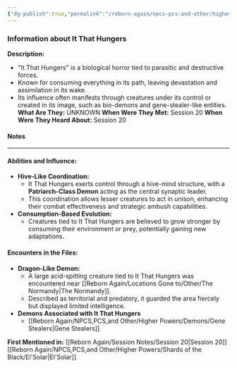 ```yaml
---
{"dg-publish":true,"permalink":"/reborn-again/npcs-pcs-and-other/higher-powers/demons/it-that-hungers/","tags":["Demon","Gene-Stealer"]}
---
```


### Information about It That Hungers 
**Description:** 
- "It That Hungers" is a biological horror tied to parasitic and destructive forces.
- Known for consuming everything in its path, leaving devastation and assimilation in its wake.
- Its influence often manifests through creatures under its control or created in its image, such as bio-demons and gene-stealer-like entities.
**What Are They:** UNKNOWN
**When Were They Met:** Session 20
**When Were They Heard About:** Session 20

#### Notes
---
#### **Abilities and Influence:**

- **Hive-Like Coordination:**
    - It That Hungers exerts control through a hive-mind structure, with a **Patriarch-Class Demon** acting as the central synaptic leader.
    - This coordination allows lesser creatures to act in unison, enhancing their combat effectiveness and strategic ambush capabilities.
- **Consumption-Based Evolution:**
    - Creatures tied to It That Hungers are believed to grow stronger by consuming their environment or prey, potentially gaining new adaptations.

#### **Encounters in the Files:**

- **Dragon-Like Demon:**
    - A large acid-spitting creature tied to It That Hungers was encountered near [[Reborn Again/Locations Gone to/Other/The Normandy\|The Normandy]].
    - Described as territorial and predatory, it guarded the area fiercely but displayed limited intelligence.
- **Demons Associated with It That Hungers**
	- [[Reborn Again/NPCS,PCS,and Other/Higher Powers/Demons/Gene Stealers\|Gene Stealers]]

**First Mentioned in:** [[Reborn Again/Session Notes/Session 20\|Session 20]]
[[Reborn Again/NPCS,PCS,and Other/Higher Powers/Shards of the Black/El'Solar\|El'Solar]]